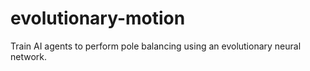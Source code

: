 # evolutionary-motion
Train AI agents to perform pole balancing using an evolutionary neural network.
